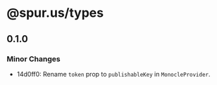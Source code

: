 # @spur.us/types

## 0.1.0

### Minor Changes

- 14d0ff0: Rename `token` prop to `publishableKey` in `MonocleProvider`.
